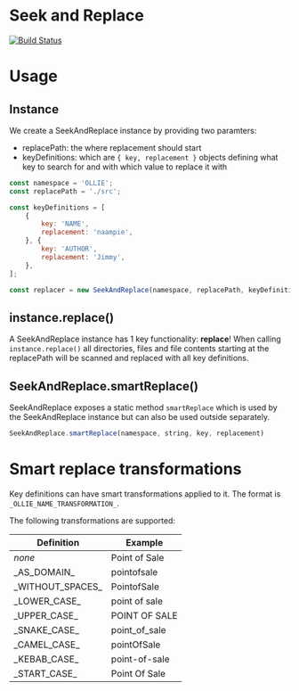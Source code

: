 # Seek and Replace

[![Build Status](https://travis-ci.org/hoetmaaiers/find-and-replace.svg?branch=master)](https://travis-ci.org/hoetmaaiers/find-and-replace)

# Usage

## Instance

We create a SeekAndReplace instance by providing two paramters:
- replacePath: the where replacement should start
- keyDefinitions: which are `{ key, replacement }` objects defining what key to search for and with which value to replace it with

```javascript
const namespace = 'OLLIE';
const replacePath = './src';

const keyDefinitions = [
    {
        key: 'NAME',
        replacement: 'naampie',
    }, {
        key: 'AUTHOR',
        replacement: 'Jimmy',
    },
];

const replacer = new SeekAndReplace(namespace, replacePath, keyDefinitions);
```


## instance.replace()

A SeekAndReplace instance has 1 key functionality: **replace**! When calling  `instance.replace()` all directories, files and file contents starting at the replacePath will be scanned and replaced with all key definitions.


    
## SeekAndReplace.smartReplace()

SeekAndReplace exposes a static method `smartReplace` which is used by the SeekAndReplace instance but can also be used outside separately.

```javascript
SeekAndReplace.smartReplace(namespace, string, key, replacement)
```


# Smart replace transformations

Key definitions can have smart transformations applied to it. The format is `_OLLIE_NAME_TRANSFORMATION_`.

The following transformations are supported:

| Definition |  Example |
|---------------|--------------|
| *none*  | Point of Sale  |
| \_AS\_DOMAIN\_ | pointofsale |
| \_WITHOUT\_SPACES\_ | PointofSale |
| \_LOWER\_CASE\_ | point of sale |
| \_UPPER\_CASE\_ | POINT OF SALE |
| \_SNAKE\_CASE\_ | point\_of\_sale |
| \_CAMEL\_CASE\_ | pointOfSale |
| \_KEBAB\_CASE\_ | point-of-sale |
| \_START\_CASE\_ | Point Of Sale |

